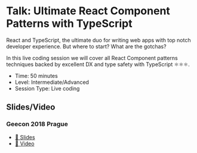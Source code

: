 # Talk: Ultimate React Component Patterns with TypeScript

React and TypeScript, the ultimate duo for writing web apps with top notch developer experience. But where to start? What are the gotchas?

In this live coding session we will cover all React Component patterns techniques backed by excellent DX and type safety with TypeScript ⚛⚛⚛.

- Time: 50 minutes
- Level: Intermediate/Advanced
- Session Type: Live coding

## Slides/Video

### Geecon 2018 Prague

- [📄 Slides](./docs/Talk-Slides-geecon-2018.pdf)
- [🎥 Video]()
